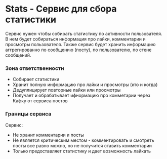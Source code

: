# Stats - Сервис для сбора статистики

Сервис нужен чтобы собирать статистику по активности пользователя. В нем будет собираться информация про лайки, комментарии и просмотры пользователя. Также сервис будет хранить информацию аггрегированно по сообщению (посту), по пользователю, по стене сообщений.

### Зона ответственности

- Собирает статистики
- Хранит полную информацию про лайки и просмотры (кто и когда)
- Дедуплицирует повторные лайки или просмотры
- Получает и обрабатывает ифнормацию про комметарии через Кафку от сервиса постов

### Границы сервиса

Сервис:
- Не хранит комментарии и посты
- Не является критическим местом - комментировать и смотреть посты все равно можно, но не получится ставить комментарии
- Только предоставляет статистику и дает возможность лайкать